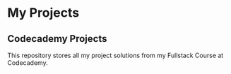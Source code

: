 # My Projects

## Codecademy Projects

This repository stores all my project solutions from my Fullstack Course at Codecademy.
